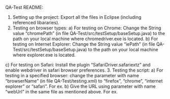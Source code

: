 QA-Test README:
1. Setting up the project:
Export all the files in Eclipse (including referenced libararies).
2. Testing on browser types:
a) 	For testing on Chrome: Change the String value “chromePath” (in file QA-Test/src/testSetup/baseSetup.java) to the path on your local machine where chromedriver.exe is located.
b)	For testing on Internet Explorer: Change the String value “iePath” (in file QA-Test/src/testSetup/baseSetup.java) to the path on your local machine where explorer.exe is located.

c) 	For testing on Safari: Install the plugin “SafariDriver.safariextz” and enable webdriver in safari browser preferences.
3. Testing the script:
a)	For testing in a specified browser: change the parameter with name “browserName” (in file QA-Test/testing.xml) to “firefox”, “chrome”, “internet explorer” or “safari”.
	For ex. <parameter name="browserName" value="firefox" />
b) 	Give the URL using parameter with name “webUrl” in the same file as mentioned above.
	For ex. <parameter name="webUrl" value="http://selenium.couponapitest.com/" />

